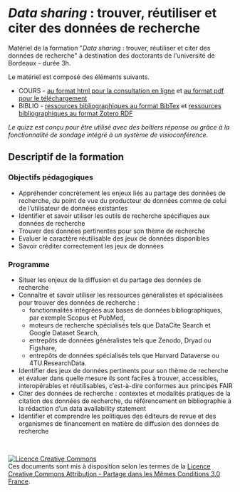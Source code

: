 # _Data sharing_ : trouver, réutiliser et citer des données de recherche

Matériel de la formation "_Data sharing_ : trouver, réutiliser et citer des données de recherche" à destination des doctorants de l'université de Bordeaux - durée 3h.

Le matériel est composé des éléments suivants.

* COURS - [au format html pour la consultation en ligne](https://github.com/fflamerie/ED_datasharing/blob/master/content/ED_datasharing.md) et [au format pdf pour le téléchargement](https://github.com/fflamerie/ED_datasharing/blob/master/content/ED_datasharing.pdf)
* BIBLIO - [ressources bibliographiques au format BibTex](https://github.com/fflamerie/ED_datasharing/blob/master/content/ED_datasharing_biblio.bib) et [ressources bibliographiques au format Zotero RDF](https://github.com/fflamerie/ED_datasharing/blob/master/content/ED_datasharing_biblio.rdf)
<!--* TP : énoncé des TP et corrigé des quizz - [au format html pour la consultation en ligne](https://github.com/fflamerie/ED_datasharing/blob/master/content/ED_datasharing_tp.md) et [au format pdf pour le téléchargement](https://github.com/fflamerie/ED_datasharing/blob/master/content/ED_datasharing_tp.pdf)-->

_Le quizz est conçu pour être utilisé avec des boîtiers réponse ou grâce à la fonctionnalité de sondage intégré à un système de visioconférence._

## Descriptif de la formation

### Objectifs pédagogiques

* Appréhender concrètement les enjeux liés au partage des données de recherche, du point de vue du producteur de données comme de celui de l’utilisateur de données existantes
* Identifier et savoir utiliser les outils de recherche spécifiques aux données de recherche
* Trouver des données pertinentes pour son thème de recherche
* Evaluer le caractère réutilisable des jeux de données disponibles
* Savoir créditer correctement les jeux de données


### Programme

* Situer les enjeux de la diffusion et du partage des données de recherche
* Connaître et savoir utiliser les ressources généralistes et spécialisées pour trouver des données de recherche :
  * fonctionnalités intégrées aux bases de données bibliographiques, par exemple Scopus et PubMed,
  * moteurs de recherche spécialisés tels que DataCite Search et Google Dataset Search,
  * entrepôts de données généralistes tels que Zenodo, Dryad ou Figshare,
  * entrepôts de données spécialisés tels que Harvard Dataverse ou 4TU.ResearchData.
* Identifier des jeux de données pertinents pour son thème de recherche et évaluer dans quelle mesure ils sont faciles à trouver, accessibles, interopérables et réutilisables, c’est-à-dire conformes aux principes FAIR
* Citer des données de recherche : contextes et modalités pratiques de la citation des données de recherche, du référencement en bibliographie à la rédaction d’un data availability statement
* Identifier et comprendre les politiques des éditeurs de revue et des organismes de financement en matière de diffusion des données de recherche

</br>

<a rel="license" href="http://creativecommons.org/licenses/by-sa/3.0/fr/"><img alt="Licence Creative Commons" style="border-width:0" src="https://i.creativecommons.org/l/by-sa/3.0/fr/88x31.png" /></a><br />Ces documents sont mis à disposition selon les termes de la <a rel="license" href="http://creativecommons.org/licenses/by-sa/3.0/fr/">Licence Creative Commons Attribution -  Partage dans les Mêmes Conditions 3.0 France</a>.
